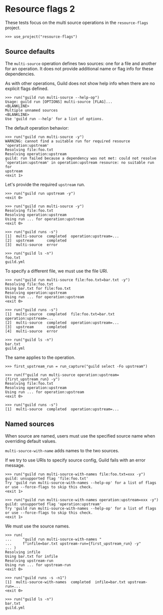 # Resource flags 2

These tests focus on the multi source operations in the
`resource-flags` project.

    >>> use_project("resource-flags")

## Source defaults

The `multi-source` operation defines two sources: one for a file and
another for an operation. It does not provide additional name or flag
info for these dependencies.

As with other operations, Guild does not show help info when there are
no explicit flags defined.

    >>> run("guild run multi-source --help-op")
    Usage: guild run [OPTIONS] multi-source [FLAG]...
    <BLANKLINE>
    Multiple unnamed sources
    <BLANKLINE>
    Use 'guild run --help' for a list of options.

The default operation behavior:

    >>> run("guild run multi-source -y")
    WARNING: cannot find a suitable run for required resource 'operation:upstream'
    Resolving file:foo.txt
    Resolving operation:upstream
    guild: run failed because a dependency was not met: could not resolve
    'operation:upstream' in operation:upstream resource: no suitable run for
    upstream
    <exit 1>

Let's provide the required `upstream` run.

    >>> run("guild run upstream -y")
    <exit 0>

    >>> run("guild run multi-source -y")
    Resolving file:foo.txt
    Resolving operation:upstream
    Using run ... for operation:upstream
    <exit 0>

    >>> run("guild runs -s")
    [1]  multi-source  completed  operation:upstream=...
    [2]  upstream      completed
    [3]  multi-source  error

    >>> run("guild ls -n")
    foo.txt
    guild.yml

To specify a different file, we must use the file URI.

    >>> run("guild run multi-source file:foo.txt=bar.txt -y")
    Resolving file:foo.txt
    Using bar.txt for file:foo.txt
    Resolving operation:upstream
    Using run ... for operation:upstream
    <exit 0>

    >>> run("guild runs -s")
    [1]  multi-source  completed  file:foo.txt=bar.txt operation:upstream=...
    [2]  multi-source  completed  operation:upstream=...
    [3]  upstream      completed
    [4]  multi-source  error

    >>> run("guild ls -n")
    bar.txt
    guild.yml

The same applies to the operation.

    >>> first_upstream_run = run_capture("guild select -Fo upstream")

    >>> run(f"guild run multi-source operation:upstream={first_upstream_run} -y")
    Resolving file:foo.txt
    Resolving operation:upstream
    Using run ... for operation:upstream
    <exit 0>

    >>> run("guild runs -s")
    [1]  multi-source  completed  operation:upstream=...

## Named sources

When source are named, users must use the specified source name when
overriding default values.

`multi-source-with-name` adds names to the two sources.

If we try to use URIs to specify source config, Guild fails with an
error message.

    >>> run("guild run multi-source-with-names file:foo.txt=xxx -y")
    guild: unsupported flag 'file:foo.txt'
    Try 'guild run multi-source-with-names --help-op' for a list of flags
    or use --force-flags to skip this check.
    <exit 1>

    >>> run("guild run multi-source-with-names operation:upstream=xxx -y")
    guild: unsupported flag 'operation:upstream'
    Try 'guild run multi-source-with-names --help-op' for a list of flags
    or use --force-flags to skip this check.
    <exit 1>

We must use the source names.

    >>> run(
    ...     "guild run multi-source-with-names "
    ...     f"infile=bar.txt upstream-run={first_upstream_run} -y"
    ... )
    Resolving infile
    Using bar.txt for infile
    Resolving upstream-run
    Using run ... for upstream-run
    <exit 0>

    >>> run("guild runs -s -n1")
    [1]  multi-source-with-names  completed  infile=bar.txt upstream-run=...
    <exit 0>

    >>> run("guild ls -n")
    bar.txt
    guild.yml
